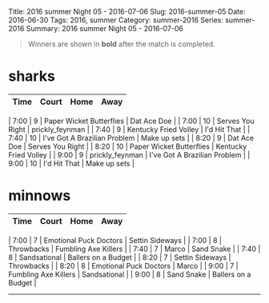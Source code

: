 Title: 2016 summer Night 05 - 2016-07-06
Slug: 2016-summer-05
Date: 2016-06-30
Tags: 2016, summer
Category: summer-2016
Series: summer-2016
Summary: 2016 summer Night 05 - 2016-07-06

> Winners are shown in **bold** after the match is completed.

sharks
=====
| Time | Court | Home | Away |
| ---- | ----- | ---- | ---- |
<!-- begin table -->
| 7:00 | 9 | Paper Wicket Butterflies | Dat Ace Doe |
| 7:00 | 10 | Serves You Right | prickly_feynman |
| 7:40 | 9 | Kentucky Fried Volley | I'd Hit That |
| 7:40 | 10 | I've Got A Brazilian Problem | Make up sets |
| 8:20 | 9 | Dat Ace Doe | Serves You Right |
| 8:20 | 10 | Paper Wicket Butterflies | Kentucky Fried Volley |
| 9:00 | 9 | prickly_feynman | I've Got A Brazilian Problem |
| 9:00 | 10 | I'd Hit That | Make up sets |
<!-- end table -->

minnows
=====
| Time | Court | Home | Away |
| ---- | ----- | ---- | ---- |
<!-- begin table -->
| 7:00 | 7 | Emotional Puck Doctors | Settin Sideways |
| 7:00 | 8 | Throwbacks | Fumbling Axe Killers |
| 7:40 | 7 | Marco | Sand Snake |
| 7:40 | 8 | Sandsational | Ballers on a Budget |
| 8:20 | 7 | Settin Sideways | Throwbacks |
| 8:20 | 8 | Emotional Puck Doctors | Marco |
| 9:00 | 7 | Fumbling Axe Killers | Sandsational |
| 9:00 | 8 | Sand Snake | Ballers on a Budget |
<!-- end table -->




---